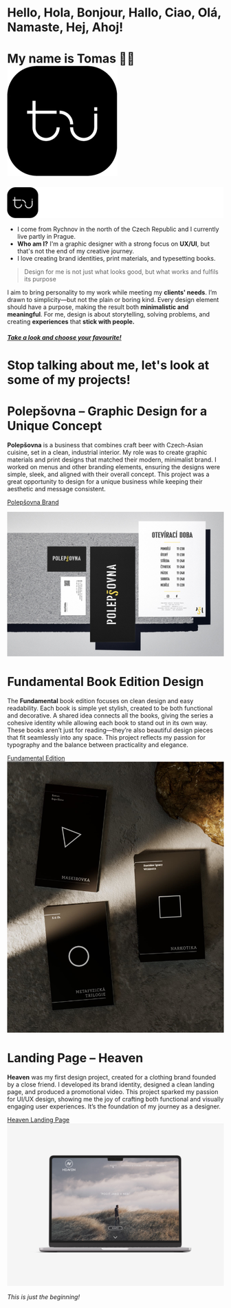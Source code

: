 # **Hello**, Hola, Bonjour, Hallo, Ciao, Olá, Namaste, Hej, Ahoj!
# **My name is Tomas** 🙋🏽 ![](/02_first_impressions/Images/Logo_TJ.jpg)
 


![](/02_first_impressions/Images/Logo_tj_width.jpg)
- I come from Rychnov in the north of the Czech Republic and I currently live partly in Prague. 
- **Who am I?** I'm a graphic designer with a strong focus on **UX/UI**, but that's not the end of my creative journey.
- I love creating brand identities, print materials, and typesetting books. 

 
 >Design for me is not just what looks good, but what works and fulfils its purpose





I aim to bring personality to my work while meeting my **clients' needs**. I’m drawn to simplicity—but not the plain or boring kind. Every design element should have a purpose, making the result both **minimalistic and meaningful**. For me, design is about storytelling, solving problems, and creating **experiences** that **stick with people.**
##### **[Take a look and choose your favourite!](https://tomasjindrak.myportfolio.com/work)**

# **Stop talking about me, let's look at some of my projects!**

# **Polepšovna – Graphic Design for a Unique Concept**  

**Polepšovna** is a business that combines craft beer with Czech-Asian cuisine, set in a clean, industrial interior. My role was to create graphic materials and print designs that matched their modern, minimalist brand. I worked on menus and other branding elements, ensuring the designs were simple, sleek, and aligned with their overall concept. This project was a great opportunity to design for a unique business while keeping their aesthetic and message consistent.  

[Polepšovna Brand](https://tomasjindrak.myportfolio.com/polepsovna-brand)

![Polepšovna_mockup](/02_first_impressions/Images/Polepsovna_img.jpg)

# **Fundamental Book Edition Design**  
The **Fundamental** book edition focuses on clean design and easy readability. Each book is simple yet stylish, created to be both functional and decorative. A shared idea connects all the books, giving the series a cohesive identity while allowing each book to stand out in its own way. These books aren’t just for reading—they’re also beautiful design pieces that fit seamlessly into any space. This project reflects my passion for typography and the balance between practicality and elegance.  

[Fundamental Edition](https://tomasjindrak.myportfolio.com/navrh-edice-fundamental)
![Fundamental edition](/02_first_impressions/Images/Fundamental.JPG)

# **Landing Page – Heaven**  

**Heaven** was my first design project, created for a clothing brand founded by a close friend. I developed its brand identity, designed a clean landing page, and produced a promotional video. This project sparked my passion for UI/UX design, showing me the joy of crafting both functional and visually engaging user experiences. It’s the foundation of my journey as a designer.  

[Heaven Landing Page](https://tomasjindrak.myportfolio.com/landing-page-heaven)
![Heaven landing page mockup](/02_first_impressions/Images/HEAVEN_MOCKUP.jpg)


_This is just the beginning!_

